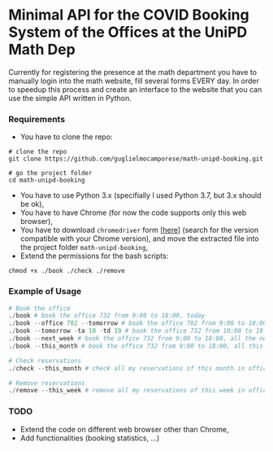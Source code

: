 # Minimal API for the COVID Booking System of the Offices at the UniPD Math Dep 

Currently for registering the presence at the math department you have to manually login into the math website, fill several forms EVERY day. In order to speedup this process and create an interface to the website that you can use the simple API written in Python.

### Requirements
- You have to clone the repo:
```console
# clone the repo
git clone https://github.com/guglielmocamporese/math-unipd-booking.git

# go the project folder
cd math-unipd-booking
```
- You have to use Python 3.x (specifially I used Python 3.7, but 3.x should be ok),
- You have to have Chrome (for now the code supports only this web browser),
- You have to download `chromedriver` form [[here](https://chromedriver.chromium.org/downloads)] (search for the version compatible with your Chrome version), and move the extracted file into the project folder `math-unipd-booking`,
- Extend the permissions for the bash scripts:
```console
chmod +x ./book ./check ./remove
```

### Example of Usage
```python
# Book the office
./book # book the office 732 from 9:00 to 18:00, today
./book --office 702 --tomorrow # book the office 702 from 9:00 to 18:00, tomorrow
./book --tomorrow -ta 10 -td 19 # book the office 732 from 10:00 to 19:00, tomorrow
./book --next_week # book the office 732 from 9:00 to 18:00, all the next week
./book --this_month # book the office 732 from 9:00 to 18:00, all this month

# Check reservations
./check --this_month # check all my reservations of this month in office 732

# Remove reservations
./remove --this_week # remove all my reservations of this week in office 732
```

### TODO
- Extend the code on different web browser other than Chrome,
- Add functionalities (booking statistics, ...)